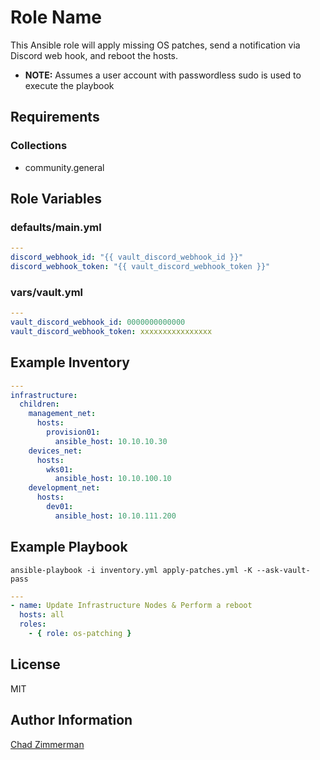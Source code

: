 Role Name
=========

This Ansible role will apply missing OS patches, send a notification via Discord web hook, and reboot the hosts.

- **NOTE:** Assumes a user account with passwordless sudo is used to execute the playbook

Requirements
------------

### Collections
  - community.general

Role Variables
--------------

### defaults/main.yml
```yaml
---
discord_webhook_id: "{{ vault_discord_webhook_id }}"
discord_webhook_token: "{{ vault_discord_webhook_token }}"

```

### vars/vault.yml
```yaml
---
vault_discord_webhook_id: 0000000000000
vault_discord_webhook_token: xxxxxxxxxxxxxxxx

```

Example Inventory
-----------------

```yaml
---
infrastructure:
  children:
    management_net:
      hosts:
        provision01:
          ansible_host: 10.10.10.30
    devices_net:
      hosts:
        wks01:
          ansible_host: 10.10.100.10
    development_net:
      hosts:
        dev01:
          ansible_host: 10.10.111.200

```
Example Playbook
----------------

`ansible-playbook -i inventory.yml apply-patches.yml -K --ask-vault-pass`

```yaml
---
- name: Update Infrastructure Nodes & Perform a reboot
  hosts: all
  roles:
    - { role: os-patching }

```

License
-------

MIT

Author Information
------------------

[Chad Zimmerman](https://github.com/PrymalInstynct)
